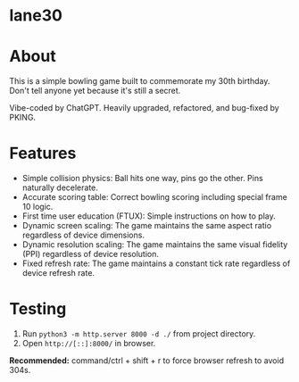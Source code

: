 # lane30

# About
This is a simple bowling game built to commemorate my 30th birthday. Don't tell anyone yet because it's still a secret.

Vibe-coded by ChatGPT. Heavily upgraded, refactored, and bug-fixed by PKING.

# Features
- Simple collision physics: Ball hits one way, pins go the other. Pins naturally decelerate.
- Accurate scoring table: Correct bowling scoring including special frame 10 logic.
- First time user education (FTUX): Simple instructions on how to play.
- Dynamic screen scaling: The game maintains the same aspect ratio regardless of device dimensions.
- Dynamic resolution scaling: The game maintains the same visual fidelity (PPI) regardless of device resolution.
- Fixed refresh rate: The game maintains a constant tick rate regardless of device refresh rate.

# Testing

1. Run `python3 -m http.server 8000 -d ./` from project directory.
2. Open `http://[::]:8000/` in browser.

**Recommended:** command/ctrl + shift + r to force browser refresh to avoid 304s.